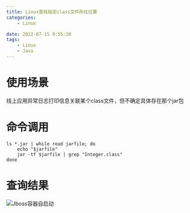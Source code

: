 ```yaml
---
title: Linux查找指定class文件所在位置
categories:
	- Linux

date: 2022-07-15 9:55:20
tags: 
	- Linux
	- Java
---
```

<!-- toc -->

# <span id="inline-blue">使用场景</span>
线上应用异常日志打印信息关联某个class文件，但不确定具体存在那个jar包

# <span id="inline-blue">命令调用</span>
```shell
ls *.jar | while read jarfile; do
    echo "$jarfile"
    jar -tf $jarfile | grep "Integer.class"
done
```
# <span id="inline-blue">查询结果</span>
![Jboss容器自启动](/images/linux/Linux_20220715_001.png)


